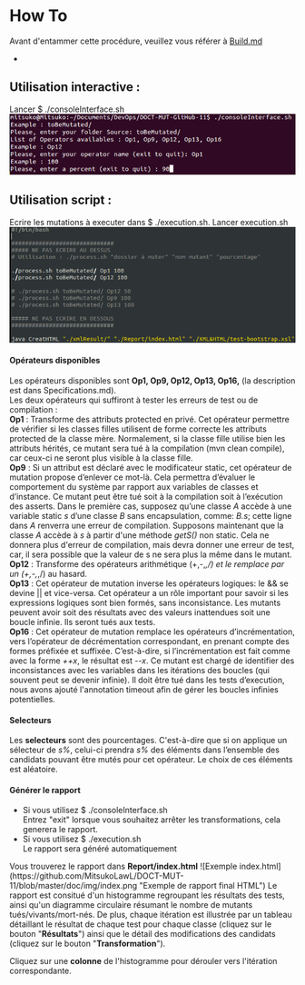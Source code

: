 <!-- Une présentation de votre travail sous la forme d'un tutoriel a suivre. -->
<!--exemples d'utilisation qui montrent le boulot (comment changer tous les + en - des classes
 dont le nom commence par Pouet : modifier tel fichier de config, ainsi que tel autre fichier
  de config, lancer mon script avec machin comme param, et pouf tu regardes le report)-->
# How To #

Avant d'entammer cette procédure, veuillez vous référer à [Build.md](../blob/master/Build.md)

-
## Utilisation interactive : #
Lancer $ ./consoleInterface.sh
![Exemple consoleInterface](https://github.com/MitsukoLawL/DOCT-MUT-11/blob/master/doc/img/consoleInterface.png "Exemple d'utilisation de consoleInterface")

## Utilisation script : #
Ecrire les mutations à executer dans $ ./execution.sh.
Lancer execution.sh![Exemple execution.sh](https://github.com/MitsukoLawL/DOCT-MUT-11/blob/master/doc/img/execution.png "Exemple d'utilisation de ./execution.sh")

#### Opérateurs disponibles #
Les opérateurs disponibles sont <b>Op1, Op9, Op12, Op13, Op16,</b> (la description est dans Specifications.md). <br/>
Les deux opérateurs qui suffiront à tester les erreurs de test ou de compilation :
<br/><b>Op1</b> : Transforme des attributs protected en privé. Cet opérateur permettre de vérifier si les classes filles utilisent de forme correcte les attributs protected de la classe mère. Normalement, si la classe fille utilise bien les attributs hérités, ce mutant sera tué à la compilation (mvn clean compile), car ceux-ci ne seront plus visible à la classe fille.
<br/><b>Op9</b> : Si un attribut est déclaré avec le modificateur static, cet opérateur de mutation propose d’enlever ce mot-là. Cela permettra d’évaluer le comportement du système par rapport aux variables de classes et d’instance. Ce mutant peut être tué soit à la compilation soit à l’exécution des asserts. Dans le première cas, supposez qu’une classe <i>A</i> accède à une variable static <i>s</i> d’une classe <i>B</i> sans encapsulation, comme: <i>B.s</i>; cette ligne dans <i>A</i> renverra une erreur de compilation. Supposons maintenant que la classe <i>A</i> accède à <i>s</i> à partir d'une méthode <i>getS()</i> non static. Cela ne donnera plus d'erreur de compilation, mais devra donner une erreur de test, car, il sera possible que la valeur de s ne sera plus la même dans le mutant. 
<br/><b>Op12</b> : Transforme des opérateurs arithmétique (+,-,*,/) et le remplace par un (+,-,*,/) au hasard.
<br/><b>Op13</b> : Cet opérateur de mutation inverse les opérateurs logiques: le && se devine || et vice-versa. Cet opérateur a un rôle important pour savoir si les expressions logiques sont bien formés, sans inconsistance. Les mutants peuvent avoir soit des résultats avec des valeurs inattendues soit une boucle infinie. Ils seront tués aux tests.
<br/><b>Op16</b> : Cet opérateur de mutation remplace les opérateurs d’incrémentation, 
vers l’opérateur de décrémentation correspondant, en prenant compte des formes préfixée et suffixée. C’est-à-dire, si l’incrémentation est fait comme avec la forme <i>++x</i>, le résultat est <i>--x</i>. Ce mutant est chargé de identifier des inconsistances avec les variables dans les itérations des boucles (qui souvent peut se devenir infinie). Il doit être tué dans les tests d’execution, nous avons ajouté l'annotation timeout afin de gérer les boucles infinies potentielles. 

#### Selecteurs #
Les <b>selecteurs</b> sont des pourcentages. C'est-à-dire que si on applique un sélecteur de <i>s%</i>, celui-ci prendra <i>s%</i> des éléments dans l’ensemble des candidats pouvant être mutés pour cet opérateur. Le choix de ces éléments est aléatoire. 

#### Générer le rapport #
<ul>
<li>Si vous utilisez $ ./consoleInterface.sh <br/>
Entrez "exit" lorsque vous souhaitez arrêter les transformations, cela generera le rapport.</li>
<li>Si vous utilisez $ ./execution.sh <br/>
Le rapport sera généré automatiquement</li>
</ul>
Vous trouverez le rapport dans <b>Report/index.html</b>
![Exemple index.html](https://github.com/MitsukoLawL/DOCT-MUT-11/blob/master/doc/img/index.png "Exemple de rapport final HTML")
Le rapport est consitué d'un histogramme regroupant les résultats des tests, ainsi qu'un diagramme circulaire résumant le nombre de mutants tués/vivants/mort-nés.
De plus, chaque itération est illustrée par un tableau détaillant le résultat de chaque test pour chaque classe (cliquez sur le bouton "<b>Résultats</b>") ainsi que le détail des modifications des candidats (cliquez sur le bouton "<b>Transformation</b>").

Cliquez sur une <b>colonne</b> de l'histogramme pour dérouler vers l'itération correspondante.